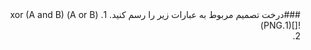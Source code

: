 <div dir="rtl">
###درخت تصمیم مربوط به عبارات زیر را رسم کنید.
1. (A or B) xor (A and B)
<br/>
![](1.PNG)
	<br/>
2. 
	</div>
